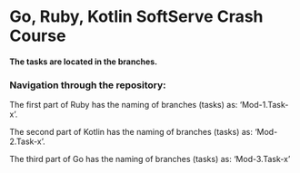 # Go, Ruby, Kotlin SoftServe Crash Course
#### The tasks are located in the branches.
### Navigation through the repository:
The first part of Ruby has the naming of branches (tasks) as: ‘Mod-1.Task-x’.

The second part of Kotlin has the naming of branches (tasks) as: ‘Mod-2.Task-x’.

The third part of Go has the naming of branches (tasks) as: ‘Mod-3.Task-x’
